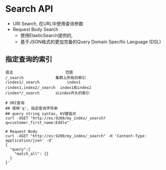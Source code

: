 # Search API

+ URI Search, 在URL中使用查询参数
+ Request Body Search
  + 使用ElasticSearch提供的, 
  + 基于JSON格式的更加完备的Query Domain Specific Language (DSL)

## 指定查询的索引

```
语法                       范围
/_search              集群上所有的索引
/index1/_search            index1
/index1,index2/_search  index1和index2
/index*/_search       以index开头的索引
```

```
# URI查询
## 使用'q', 指定查询字符串
## query string syntax, KV键值对
curl -XGET "http://es:9200/my_index/_search?q=customer_first_name:Eddle"

# Request Body
curl -XGET "http://es:9200/my_index/_search" -H 'Content-Type: application/json' -d'
{
  "query":{
    "match_all": {}
  }
}'
```
